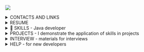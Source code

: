 ![](https://komarev.com/ghpvc/?username=yarmail)<br/>

<details>
<summary>CONTACTS AND LINKS</summary>
Telegram: @YarTsin <br>
Email: yarmail@yandex.ru <br>
Subscribe to Linkedin: https://www.linkedin.com/in/yar-tsin/ <br><br>
</details>

<details>
<summary>RESUME</summary>
I am an experienced Java developer with over 3 years of professional experience in creating 
and maintaining scalable applications. I have deep knowledge in servlet development and Java 
application programming, as well as experience working with popular frameworks such as 
Spring (including Spring Boot, Spring Cloud, and Spring Security). <br>

I specialize in microservices development and am skilled in designing and integrating RESTful APIs. <br>

I confidently utilize CI/CD tools such as Jenkins and GitLab CI/CD, and have experience 
with containerization (Docker) and orchestration systems (Kubernetes). I am also proficient 
with both relational and non-relational databases, including PostgreSQL, MySQL, and MongoDB <br>

I actively use messaging tools such as RabbitMQ and Kafka, and I adhere to Agile/Scrum 
methodologies, which enable me to work effectively in teams and adapt to changes.<br>

In addition to technical skills, I value the importance of communication and collaboration 
within a team and am always ready to share knowledge and experience with colleagues. 
My goal is to create reliable and high-performance solutions that deliver 
value to users and the business.
</details>

<details>
<summary> 🚀 SKILLS - Java developer</summary>
<br>
<b>AI & Automation:</b><br> 
AI chat: ChatGPT, DeepSeek, Qwen, Perplexity<br><br>

<b>Projects methods:</b> Agile, Scrum, Kanban, Jira<br>

<b>DevOps layer</b><br>
CI: Jenkins, GitLab CI, GitHub Actions, Travis CI (Codecov.io, JaCoCo)<br>
CD: Docker, Docker Compose <br>
Orchestration: Kubernetes(elementary)<br>

<b>Monitoring:</b> Prometheus, Grafana, ELK Stack(elementary)<br>
<b>VCS:</b> Git, GitHub, GitLab, Bitbucket <br>
<b>Build:</b> Maven, Gradle<br>

<b>Front layer(elementary)</b><br> 
frameworks: React, Vue.js (elementary)<br> 
tools: Webpack, npm, Bootstrap 5 (elementary)<br>
basic: HTML5/CSS3, JavaScript (ES6+), jQuery, JSTL, Thymeleaf<br>

<b>Message Brokers:</b> Kafka (Kafka Streams, Kafka Connect), RabbitMQ <br>

<b>Security</b><br>
level 3: Spring Security, OAuth2, JWT (basic)<br>
level 2: SQL injection, XSS, CSRF (elementary)<br>
level 1: JAAS, GSS, Kerberos <br>

<b>Spring Ecosystem</b><br>
microservices: Spring Cloud (Gateway, Config, OpenFeign)<br>
web: Spring WEB (Rest), Spring MVC<br>
base: Spring Framework, Spring Core, Spring Boot<br>

<b>Documentation:</b> Javadoc, Confluence, Swagger(elementary), PlantUML<br> 
<b>Static analysis:</b> SonarQube, Checkstyle, PMD(elementary)<br>

<b>Test</b><br>
level 3: Testcontainers, Selenium(elementary)<br>
level 2: Mockito, JUnit 5, AssertJ<br>
level 1: JUnit 4, Hamcrest <br>

<b>Service layer</b><br>
boilerplate reduction library: Lombok <br>
log: Slf4j, logback, reload4j(log4j), java.util.logging<br>
web scraping, parsing html: Jsoup <br>
Patterns: SOLID, DDD, TDD
Principles: KISS, DRY, YAGNI<br>
Technologies Java:  Stream API, Concurrency, NIO2, OOP, etc.<br>
Java: 8-21 SE, EE (part), Java Core  <br>

<b>Db layer</b><br>
tools: pgAdmin, DBeaver, DataGrip<br>
db migration tools: Liquibase, Flyway <br>
ORM: Spring Data JPA, JPQL, Hibernate, HQL, JPA Named Queries
JDBC: jdbcTemplate, JDBC <br>
NoSQL: MongoDB, Redis(elementary)<br>
db: Postgres, H2, HSQLDB, MySQL, Oracle<br>

<b>OS layer</b><br>
tools: top, htop, lsof, ps, systemctl <br>
OS: Windows, Ubuntu, SintezM(RHEL) <br>

<b>Networking layer</b><br>
tools level 2: WinSCP, Postman, Curl, PuTTY<br>
tools level 1: tcpdump, netstat, traceroute<br>
protocol: http, https, ssh, tcp/ip, REST, WebSocket, gRPC(elementary)<br>
model: OSI
</details>

<details>
<summary>PROJECTS - I demonstrate the application of skills in projects</summary>

<b> WORK WITH AGILE DEVELOPMENT METHODOLOGIES </b> <br>
<a href = "https://github.com/yarmail/agile_soft_dev">**agile_soft_dev**</a> 
 ~ work with Agile, Scrum, Kanban <br>
<b> USE OF CONTINUOUS INTEGRATION PROGRAMS </b> <br>
<a href = "https://github.com/yarmail/jenkins_start">**jenkins_start**</a> 
 ~ Используем Jenkins для автоматической сборки проекта. <br>
Добавлено описание работы с Travis CI <br>
<b> USAGE DOCKER AND DOCKER-COMPOSE </b> <br>
<a href = "https://github.com/yarmail/docker_example">**docker_example**</a> 
 ~ Подключаем Docker к Java проекту <br>
<a href = "https://github.com/yarmail/docker_compose">**docker_compose**</a> 
 ~ Используем Docker Compose для вывода страниц через nginx <br>
<b> USAGE MESSAGE BROKER </b> <br>
<a href = "https://github.com/yarmail/kafka_connect">**kafka_connect**</a> 
 ~ Используем Kafka для передачи сообщений в Spring Boot <br>
<b> SOME PROJECTS WITH MICROSERVICES </b> <br>
<a href = "https://github.com/yarmail/task_micro">**task_micro**</a> 
 ~ Из монолитного REST сервиса делаем микросервис <br>
(Java 17, Gradle 8, Spring Boot, Spring Web, Rest, Spring Data JPA, JPQL, JPA Named Queries, <br>
Spring Cloud Discovery: Eureka Server, Eureka Client. Spring Cloud Routing > Gateway) <br>
<a href = "https://github.com/yarmail/task_back">**task_back**</a>
 ~ монолитный Rest сервис, backend проекта TaskList <br>
(Java 17, Gradle 8, Spring Boot, Spring Web, Rest, Spring Data JPA, JPQL, JPA Named Queries) <br> 
<a href = "https://github.com/yarmail/microservices_start">**microservices_start**</a> 
 ~ простой наглядный проект с микросервисами <br>
с использованием некоторых технологий Spring Cloud <br>
(Java 17, Gradle 8, Spring Boot, Spring Boot Actuator <br> 
Spring Cloud Discovery: Eureka Server, Eureka Client. Spring Cloud Routing > Gateway) <br>

<b> SOME OTHER PROJECTS </b> <br>
<a href = "https://github.com/yarmail/library"> **Library** </a> 
~ Автоматизация работы библиотеки с помощью Spring <br>
(Spring Framework, Spring MVC, Validation, Thymeleaf, jdbcTemplate, PostgreSQL)<br>
<a href = "https://github.com/yarmail/dreamjob"> **DreamJob** </a> 
~ Приложение по поиску работы <br>
(Spring Boot, Thymeleaf, Bootstrap, Junit5, Assertj, Liquibase, PostgreSQL, H2) <br>
<a href = "https://github.com/yarmail/job4j_grabber"> **Grabber** </a> 
~ Parser and aggregator of vacancies from sites  <br>
(PostgreSQL, Quartz, Jsoup) <br><br>
<a href = "https://github.com/yarmail?tab=repositories"> **more projects...** </a>
</details>

<details>
<summary>INTERVIEW - materials for interviews</summary>
Здесь будем размещать материалы, которые могут пригодиться <br>
для подготовки к собеседованиям <br><br>
<a href = "https://github.com/yarmail/interview"><b>Вопросы для собеседований</b></a> 
~ собрано более 1500 вопросов <br>
<a href = "https://github.com/yarmail/alg_grok"><b>Грокаем алгоритмы</b></a> 
~ конспект книги, рекомендуется для начинающих <br>
<a href = "https://github.com/yarmail/alg_acmp"><b>1000 алгоритмических задач</b></a> 
~ с сайта acmp.ru - рекомендуется для начинающих <br>
<a href = "https://github.com/yarmail/tinkoff"><b>Tinkoff</b></a> 
~ тесты и задачи от Тинькофф <br>
<a href = "https://github.com/yarmail/yandex_tasks"><b>Yandex</b></a> 
~ задачи и тренировки от Яндекса <br><br>
</details>

<details>
<summary>HELP - for new developers</summary>
Некоторые материалы для начинающих Java разработчиков<br><br>
<a href = "https://github.com/yarmail/jenkins_start"><b>jenkins_start</b></a> 
~ Описание и начало работ с Jenkins<br>
<a href = "https://github.com/yarmail/kafka_connect"><b>kafka_start</b></a> 
~ Простой пример работы с Kafka<br>
<a href = "https://github.com/yarmail/docker_compose"><b>docker_compose</b></a> 
~ Подключение и пример работы с Docker Compose<br>
<a href = "https://github.com/yarmail/ubuntu"><b>ubuntu</b></a> 
~ Ubuntu для тех, кто только переходит с Windows<br>
<a href = "https://github.com/yarmail/microservices_start"><b>microservices_start</b></a> 
~ Простой наглядный пример создания микросервисов<br>
<a href = "https://github.com/yarmail/robot"><b>Шагающий робот</b></a> 
~ Известная задачка по многопоточности<br>
<a href = "https://github.com/yarmail/jsoup"><b>Jsoup для начинающих</b></a>
~ Простая программа для web scraping и parsing статичной веб страницы<br>
<a href = "https://github.com/yarmail/lombok"><b>Библиотека Lombok</b></a> 
~ Примеры применения аннотаций библиотеки Lombok<br>
<a href = "https://github.com/yarmail/postgresql_lessons"><b>postgresql_lessons</b></a> 
~ Отдельные темы по PostgreSQL с примерами для начинающих<br>
<a href = "https://github.com/yarmail/postgresql_pgadmin"><b>postgresql_pgadmin</b></a> 
~ Начальные приемы работы с pgAdmin<br>
<a href = "https://github.com/yarmail/long_file_path"><b>long_file_path</b></a> 
~ Простая утилита для поиска длинных путей<br>
<a href = "https://github.com/yarmail/enumclass"><b>enumclass</b></a> 
~ Изучаем класс Enum на примерах<br>
</details>
